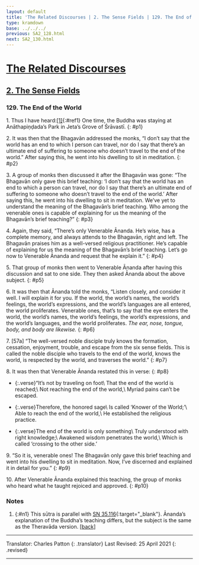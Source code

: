 ```yaml
---
layout: default
title: 'The Related Discourses | 2. The Sense Fields | 129. The End of the World'
type: kramdown
base: ../../../
previous: SA2_128.html
next: SA2_130.html
---
```


# [The Related Discourses](../index.html)
## [2. The Sense Fields](index.html)
### 129. The End of the World

1\. Thus I have heard:[\[1\]](#n1){:#ref1} One time, the Buddha was staying at Anāthapiṇḍada’s Park in Jeta’s Grove of Śrāvastī.
{: #p1}

2\. It was then that the Bhagavān addressed the monks, “I don’t say that the world has an end to which I person can travel, nor do I say that there’s an ultimate end of suffering to someone who doesn’t travel to the end of the world.” After saying this, he went into his dwelling to sit in meditation.
{: #p2}

3\. A group of monks then discussed it after the Bhagavān was gone: “The Bhagavān only gave this brief teaching: ‘I don’t say that the world has an end to which a person can travel, nor do I say that there’s an ultimate end of suffering to someone who doesn’t travel to the end of the world.’ After saying this, he went into his dwelling to sit in meditation. We’ve yet to understand the meaning of the Bhagavān’s brief teaching. Who among the venerable ones is capable of explaining for us the meaning of the Bhagavān’s brief teaching?”
{: #p3}

4\. Again, they said, “There’s only Venerable Ānanda. He’s wise, has a complete memory, and always attends to the Bhagavān, right and left. The Bhagavān praises him as a well-versed religious practitioner. He’s capable of explaining for us the meaning of the Bhagavān’s brief teaching. Let’s go now to Venerable Ānanda and request that he explain it.”
{: #p4}

5\. That group of monks then went to Venerable Ānanda after having this discussion and sat to one side. They then asked Ānanda about the above subject.
{: #p5}

6\. It was then that Ānanda told the monks, “Listen closely, and consider it well. I will explain it for you. If the world, the world’s names, the world’s feelings, the world’s expressions, and the world’s languages are all entered, the world proliferates. Venerable ones, that’s to say that the eye enters the world, the world’s names, the world’s feelings, the world’s expressions, and the world’s languages, and the world proliferates. *The ear, nose, tongue, body, and body are likewise.*
{: #p6}

7\. [57a] “The well-versed noble disciple truly knows the formation, cessation, enjoyment, trouble, and escape from the six sense fields. This is called the noble disciple who travels to the end of the world, knows the world, is respected by the world, and traverses the world.”
{: #p7}

8\. It was then that Venerable Ānanda restated this in verse:
{: #p8}

* {:.verse}“It’s not by traveling on foot\\
That the end of the world is reached;\\
Not reaching the end of the world,\\
Myriad pains can’t be escaped.

* {:.verse}Therefore, the honored sage\\
Is called ‘Knower of the World;’\\
Able to reach the end of the world,\\
He established the religious practice.

* {:.verse}The end of the world is only something\\
Truly understood with right knowledge;\\
Awakened wisdom penetrates the world,\\
Which is called ‘crossing to the other side.’

9\. “So it is, venerable ones! The Bhagavān only gave this brief teaching and went into his dwelling to sit in meditation. Now, I’ve discerned and explained it in detail for you.”
{: #p9}

10\. After Venerable Ānanda explained this teaching, the group of monks who heard what he taught rejoiced and approved.
{: #p10}

### Notes

1. {:#n1} This sūtra is parallel with [SN 35.116](https://suttacentral.net/sn35.116){:target="_blank"}. Ānanda’s explanation of the Buddha’s teaching differs, but the subject is the same as the Theravāda version. [\[back\]](#ref1)

---

Translator: Charles Patton
{: .translator}
Last Revised: 25 April 2021
{: .revised}

---